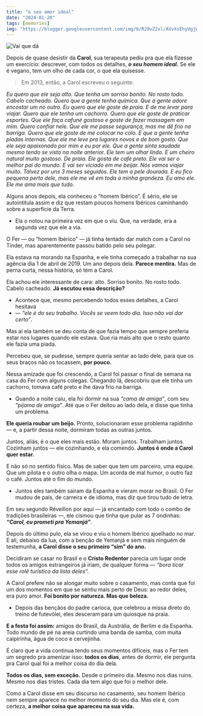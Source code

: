 ```yaml
---
title: "o seu amor ideal"
date: "2024-01-20"
tags: [memories]
img: "https://blogger.googleusercontent.com/img/b/R29vZ2xl/AVvXsEhyUgjWPw0VO3_i6S-jauVNx6EWM8TCUbWZ9ywX1SVij342LyVkm8KA8s2m6oHXECcXr8i4d2JlXtGD_2C5A1kFKZWHJdqmrJPdgwf9xB12NZVYHIT09gnJpAdc6ZC6tTK9If2GDiheEqzjk7RYpli7xvbLIH9p2yvdvCmeGcbck5SQ9rgYcSp5hNuW7tAn/s736/unnamed%20%281%29.jpg"
---
```


![Vai que dá](https://blogger.googleusercontent.com/img/b/R29vZ2xl/AVvXsEhyUgjWPw0VO3_i6S-jauVNx6EWM8TCUbWZ9ywX1SVij342LyVkm8KA8s2m6oHXECcXr8i4d2JlXtGD_2C5A1kFKZWHJdqmrJPdgwf9xB12NZVYHIT09gnJpAdc6ZC6tTK9If2GDiheEqzjk7RYpli7xvbLIH9p2yvdvCmeGcbck5SQ9rgYcSp5hNuW7tAn/s736/unnamed%20%281%29.jpg)

Depois de quase desistir da  **Carol**, sua terapeuta pediu pra que ela fizesse um exercício: descrever, com todos os detalhes, ***o seu homem ideal.*** Se ele é vegano, tem um olho de cada cor, o que ela quisesse.

> Em 2013, então, a Carol escreveu o seguinte:

_Eu quero que ele seja alto. 
Que tenha um sorriso bonito. 
No rosto todo. Cabelo cacheado. 
Quero que a gente tenha química. 
Que a gente adore encostar um no outro. 
Eu quero que ele goste de praia. 
E de me levar para viajar. 
Quero que ele tenha um cachorro. 
Quero que ele goste de praticar esportes. 
Que ele faça cafuné gostoso e goste de fazer massagem em mim. 
Quero confiar nele. Que ele me passe segurança, mas me dê frio na barriga. Quero que ele goste de me colocar no colo. 
E que a gente tenha piadas internas. 
Que ele me leve pra lugares novos e de bom gosto. 
Que ele seja apaixonado por mim e eu por ele. 
Que a gente sinta saudade mesmo tendo se visto na noite anterior. 
Ele tem um olhar lindo. E um cheiro natural muito gostoso. 
De praia. Ele gosta de café preto. 
Ele vai ser o melhor pai do mundo. 
E vai ser viciado em me beijar. 
Nós vamos viajar muito. 
Talvez por uns 3 meses seguidos. 
Ele tem a pele dourada. 
E eu fico pequena perto dele, mas ele me vê em toda a minha grandeza. 
Eu amo ele. Ele me ama mais que tudo._

Alguns anos depois, ela conheceu o “homem Ibérico”. É sério, ele se autointitula assim e diz que restam poucos homens Ibéricos caminhando sobre a superfície da Terra.

-   Ela o notou na primeira vez em que o viu. Que, na verdade, era a segunda vez que ele a via.
    

O Fer — ou “homem Ibérico” — já tinha tentado dar match com a Carol no Tinder, mas aparentemente passou batido pelo seu polegar.

Ela estava na morando na Espanha, e ele tinha começado a trabalhar na sua agência dia 1 de abril de 2019. Um ano depois dela.  **Parece mentira.** Mas de perna curta, nessa história, só tem a Carol.

Ela achou ele interessante de cara: alto. Sorriso bonito. No rosto todo. Cabelo cacheado.  **Já escutou essa descrição?**

-   Acontece que, mesmo percebendo todos esses detalhes, a Carol hesitava 
- —  _“ele é do seu trabalho. Vocês se veem todo dia. Isso não vai dar certo”_.
    

Mas aí ela também se deu conta de que fazia tempo que sempre preferia estar nos lugares quando ele estava. Que ria mais alto que o resto quanto ele fazia uma piada.

Percebeu que, se pudesse, sempre queria sentar ao lado dele, para que os seus braços não os tocassem,  **por pouco.**

Nessa amizade que foi crescendo, a Carol foi passar o final de semana na casa do Fer com alguns colegas. Chegando lá, descobriu que ele tinha um cachorro, tomava café preto e lhe dava frio na barriga.

-   Quando a noite caiu, ela foi dormir na sua  _“cama de amiga”_, com seu  _“pijama de amiga”_. Até que o Fer deitou ao lado dela, e disse que tinha um problema.
    

**Ele queria roubar um beijo.**  Pronto, solucionaram esse problema rapidinho 
— e, a partir dessa noite, dormiram todas as outras juntos.

Juntos, aliás, é o que eles mais estão. Moram juntos. Trabalham juntos. Cozinham juntos — ele cozinhando, e ela comendo.  **Juntos é onde a Carol quer estar.**

E não só no sentido físico. Mas de saber que tem um parceiro, uma equipe. Que um pilota e o outro olha o mapa. Um acorda de mal humor, o outro faz o café. Juntos até o fim do mundo.

-   Juntos eles também saíram da Espanha e vieram morar no Brasil. O Fer mudou de país, de carreira e de idioma, mas diz que tirou tudo de letra.
    

Em seu segundo Réveillon por aqui — já encantado com todo o combo de tradições brasileiras —, ele cismou que tinha que pular as 7 ondinhas:  _**“Carol, eu prometi pra Yemanjá”**._

Depois do último pulo, ela se virou e viu o homem Ibérico ajoelhado no mar. E ali, debaixo da lua, com a benção de Yemanjá e sem mais ninguém de testemunha, **a Carol disse o seu primeiro “sim” do ano.**

Decidiram se casar no Brasil e o  **Cristo Redentor**  parecia um lugar onde todos os amigos estrangeiros já iriam, de qualquer forma —  _“bora ticar esse rolê turístico da lista deles”._

A Carol prefere não se alongar muito sobre o casamento, mas conta que foi um dos momentos em que se sentiu mais perto de Deus: ao redor deles, era puro amor.  **Foi bonito por natureza. Mas que beleza.**

-   Depois das bençãos do padre carioca, que celebrou a missa direto do treino de futevôlei, eles desceram para um quiosque na praia.
    

**E a festa foi assim:**  amigos do Brasil, da Austrália, de Berlim e da Espanha. Todo mundo de pé na areia curtindo uma banda de samba, com muita caipirinha, água de coco e cervejinha.

É claro que a vida continua tendo seus momentos difíceis, mas o Fer tem um segredo pra amenizar isso:  **todos os dias**, antes de dormir, ele pergunta pra Carol qual foi a melhor coisa do dia dela.

**Todos os dias, sem exceção.**  Desde o primeiro dia. Mesmo nos dias ruins. Mesmo nos dias tristes. Cada dia tem algo que foi o melhor dele.

Como a Carol disse em seu discurso no casamento, seu homem Ibérico nem sempre aparece no melhor momento do seu dia. Mas ele é, com certeza,  **a melhor coisa que apareceu na sua vida.**
